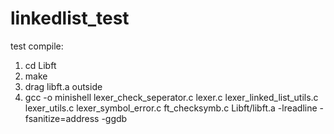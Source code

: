 # linkedlist_test

test compile:
1. cd Libft
2. make
3. drag libft.a outside
4.  gcc -o minishell lexer_check_seperator.c lexer.c lexer_linked_list_utils.c lexer_utils.c lexer_symbol_error.c ft_checksymb.c Libft/libft.a -lreadline -fsanitize=address -ggdb